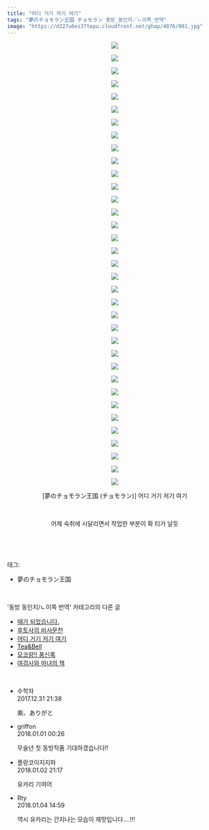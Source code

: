 ```yaml
---
title: "어디 거기 저기 여기"
tags: "夢のチョモラン王国 チョモラン 동방_동인지／ㄴ이쪽_번역"
image: "https://d227u6es37tepu.cloudfront.net/ghap/4076/001.jpg"
---
```

<div class="article">
<p style="text-align: center; clear: none; float: none;"><img src="{{ site.imgserver6 }}/ghap/4076/001.jpg"/></p>
<p style="text-align: center; clear: none; float: none;"><img src="{{ site.imgserver6 }}/ghap/4076/002.jpg"/></p>
<p style="text-align: center; clear: none; float: none;"><img src="{{ site.imgserver6 }}/ghap/4076/003.jpg"/></p>
<p style="text-align: center; clear: none; float: none;"><img src="{{ site.imgserver6 }}/ghap/4076/004.jpg"/></p>
<p style="text-align: center; clear: none; float: none;"><img src="{{ site.imgserver6 }}/ghap/4076/005.jpg"/></p>
<p style="text-align: center; clear: none; float: none;"><img src="{{ site.imgserver6 }}/ghap/4076/006.jpg"/></p>
<p style="text-align: center; clear: none; float: none;"><img src="{{ site.imgserver6 }}/ghap/4076/007.jpg"/></p>
<p style="text-align: center; clear: none; float: none;"><img src="{{ site.imgserver6 }}/ghap/4076/008.jpg"/></p>
<p style="text-align: center; clear: none; float: none;"><img src="{{ site.imgserver6 }}/ghap/4076/009.jpg"/></p>
<p style="text-align: center; clear: none; float: none;"><img src="{{ site.imgserver6 }}/ghap/4076/010.jpg"/></p>
<p style="text-align: center; clear: none; float: none;"><img src="{{ site.imgserver6 }}/ghap/4076/011.jpg"/></p>
<p style="text-align: center; clear: none; float: none;"><img src="{{ site.imgserver6 }}/ghap/4076/012.jpg"/></p>
<p style="text-align: center; clear: none; float: none;"><img src="{{ site.imgserver6 }}/ghap/4076/013.jpg"/></p>
<p style="text-align: center; clear: none; float: none;"><img src="{{ site.imgserver6 }}/ghap/4076/014.jpg"/></p>
<p style="text-align: center; clear: none; float: none;"><img src="{{ site.imgserver6 }}/ghap/4076/015.jpg"/></p>
<p style="text-align: center; clear: none; float: none;"><img src="{{ site.imgserver6 }}/ghap/4076/016.jpg"/></p>
<p style="text-align: center; clear: none; float: none;"><img src="{{ site.imgserver6 }}/ghap/4076/017.jpg"/></p>
<p style="text-align: center; clear: none; float: none;"><img src="{{ site.imgserver6 }}/ghap/4076/018.jpg"/></p>
<p style="text-align: center; clear: none; float: none;"><img src="{{ site.imgserver6 }}/ghap/4076/019.jpg"/></p>
<p style="text-align: center; clear: none; float: none;"><img src="{{ site.imgserver6 }}/ghap/4076/020.jpg"/></p>
<p style="text-align: center; clear: none; float: none;"><img src="{{ site.imgserver6 }}/ghap/4076/021.jpg"/></p>
<p style="text-align: center; clear: none; float: none;"><img src="{{ site.imgserver6 }}/ghap/4076/022.jpg"/></p>
<p style="text-align: center; clear: none; float: none;"><img src="{{ site.imgserver6 }}/ghap/4076/023.jpg"/></p>
<p style="text-align: center; clear: none; float: none;"><img src="{{ site.imgserver6 }}/ghap/4076/024.jpg"/></p>
<p style="text-align: center; clear: none; float: none;"><img src="{{ site.imgserver6 }}/ghap/4076/025.jpg"/></p>
<p style="text-align: center; clear: none; float: none;"><img src="{{ site.imgserver6 }}/ghap/4076/026.jpg"/></p>
<p style="text-align: center; clear: none; float: none;"><img src="{{ site.imgserver6 }}/ghap/4076/027.jpg"/></p>
<p style="text-align: center; clear: none; float: none;"><img src="{{ site.imgserver6 }}/ghap/4076/028.jpg"/></p>
<p style="text-align: center; clear: none; float: none;"><img src="{{ site.imgserver6 }}/ghap/4076/029.jpg"/></p>
<p style="text-align: center; clear: none; float: none;"><img src="{{ site.imgserver6 }}/ghap/4076/030.jpg"/></p>
<p style="text-align: center; clear: none; float: none;"><img src="{{ site.imgserver6 }}/ghap/4076/031.jpg"/></p>
<p style="text-align: center; clear: none; float: none;"><img src="{{ site.imgserver6 }}/ghap/4076/032.jpg"/></p>
<p style="text-align: center; clear: none; float: none;"><img src="{{ site.imgserver6 }}/ghap/4076/033.jpg"/></p>
<p style="text-align: center; clear: none; float: none;"><img src="{{ site.imgserver6 }}/ghap/4076/034.jpg"/></p>
<p style="text-align: center; clear: none; float: none;"><img src="{{ site.imgserver6 }}/ghap/4076/035.jpg"/></p>
<p style="text-align: center; clear: none; float: none;"> [夢のチョモラン王国 (チョモラン)] 어디 거기 저기 여기</p>
<p style="text-align: center; clear: none; float: none;"><br/></p>
<p style="text-align: center; clear: none; float: none;">어제 숙취에 시달리면서 작업한 부분이 확 티가 날듯</p>
<p><br/></p>
</div><br/>
<div class="tagTrail">
<p>태그: </p>
<ul>
<li>夢のチョモラン王国</li>
</ul>
</div><br/>
<div class="another">
<p>'동방 동인지/ㄴ이쪽 번역' 카테고리의 다른 글</p>
<ul>
<li><a href="/ghap_4082">때가 되었습니다.</a></li>
<li><a href="/ghap_4078">후토사의 비사문천</a></li>
<li><a href="/ghap_4076">어디 거기 저기 여기</a></li>
<li><a href="/ghap_4073">Tea&amp;Bell</a></li>
<li><a href="/ghap_4071">모코랑!! 풍신록</a></li>
<li><a href="/ghap_4070">여검사와 마녀의 책</a></li>
</ul>
</div><br/>
<div class="cb_module cb_fluid">
<div class="cb_wrt cb_profile">
<div class="comment">
<ul>
<li class="cb_thumb_off" id="comment15163869">
<div class="cb_comment_area">
<div class="cb_info_area">
<div class="cb_section">
<span class="cb_nick_name">수학자</span>
</div>
<div class="cb_section">
<span class="cb_date">2017.12.31 21:38 </span>
</div>
</div>
<div class="cb_dsc_comment">
<p class="cb_dsc">
											紫、ありがと
										</p>
</div>
</div></li>
<li class="cb_thumb_off" id="comment15163935">
<div class="cb_comment_area">
<div class="cb_info_area">
<div class="cb_section">
<span class="cb_nick_name">griffon</span>
</div>
<div class="cb_section">
<span class="cb_date">2018.01.01 00:26 </span>
</div>
</div>
<div class="cb_dsc_comment">
<p class="cb_dsc">
											무술년 첫 동방작품 기대하겠습니다!!
										</p>
</div>
</div></li>
<li class="cb_thumb_off" id="comment15164978">
<div class="cb_comment_area">
<div class="cb_info_area">
<div class="cb_section">
<span class="cb_nick_name">플랑코이지지파</span>
</div>
<div class="cb_section">
<span class="cb_date">2018.01.02 21:17 </span>
</div>
</div>
<div class="cb_dsc_comment">
<p class="cb_dsc">
											유카리 기여어
										</p>
</div>
</div></li>
<li class="cb_thumb_off" id="comment15166340">
<div class="cb_comment_area">
<div class="cb_info_area">
<div class="cb_section">
<span class="cb_nick_name">Rty</span>
</div>
<div class="cb_section">
<span class="cb_date">2018.01.04 14:59 </span>
</div>
</div>
<div class="cb_dsc_comment">
<p class="cb_dsc">
											역시 유카리는 간지나는 모습이 제맛입니다....!!!
										</p>
</div>
</div></li>
</ul>
</div>
</div><!-- commentList close -->
</div><br/>
